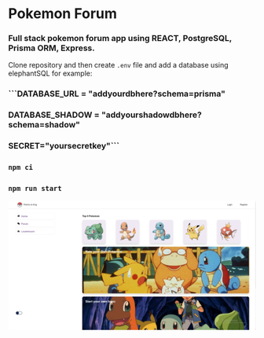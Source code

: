 # Pokemon Forum
### Full stack pokemon forum app using REACT, PostgreSQL, Prisma ORM, Express.

Clone repository and then create ```.env``` file and add a database using elephantSQL for example:

### ```DATABASE_URL = "addyourdbhere?schema=prisma"
### DATABASE_SHADOW = "addyourshadowdbhere?schema=shadow"
### SECRET="yoursecretkey"```

### ```npm ci ```



### ```npm run start```

![alt text](./readmeImages/e4919d770ee44a314bd5bb584f6d05d9.jpg)

